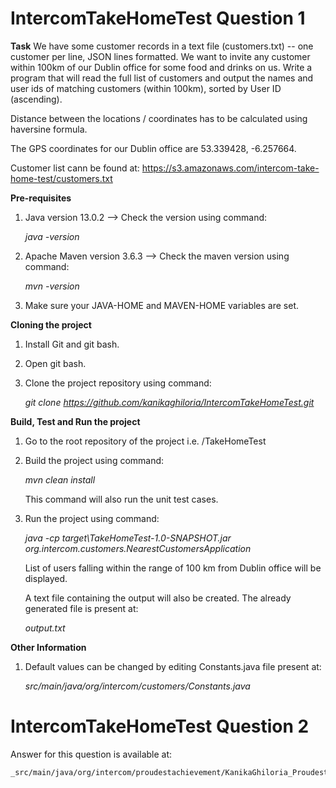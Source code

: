 # IntercomTakeHomeTest Question 1

**Task**
We have some customer records in a text file (customers.txt) -- one customer per line, JSON
lines formatted. We want to invite any customer within 100km of our Dublin office for some food
and drinks on us. Write a program that will read the full list of customers and output the names
and user ids of matching customers (within 100km), sorted by User ID (ascending).

Distance between the locations / coordinates has to be calculated using haversine formula.

The GPS coordinates for our Dublin office are 53.339428, -6.257664.

Customer list cann be found at: https://s3.amazonaws.com/intercom-take-home-test/customers.txt 

**Pre-requisites**
1. Java version 13.0.2 -->
Check the version using command:

    _java -version_
2. Apache Maven version 3.6.3 --> Check the maven version using command:

    _mvn -version_
3. Make sure your JAVA-HOME and MAVEN-HOME variables are set.

**Cloning the project**
1. Install Git and git bash.
2. Open git bash.
3. Clone the project repository using command:

    _git clone https://github.com/kanikaghiloria/IntercomTakeHomeTest.git_

**Build, Test and Run the project**
1. Go to the root repository of the project i.e. /TakeHomeTest
2. Build the project using command:

    _mvn clean install_
    
    This command will also run the unit test cases.
3. Run the project using command:

    _java -cp target\TakeHomeTest-1.0-SNAPSHOT.jar org.intercom.customers.NearestCustomersApplication_
    
    List of users falling within the range of 100 km from Dublin office will be displayed. 
    
    A text file containing the output will also be created. The already generated file is present at:
    
    _output.txt_
    
**Other Information**
1. Default values can be changed by editing Constants.java file present at:

    _src/main/java/org/intercom/customers/Constants.java_
     
    
# IntercomTakeHomeTest Question 2

Answer for this question is available at:

    _src/main/java/org/intercom/proudestachievement/KanikaGhiloria_ProudestAchievement.pdf_
    
 
